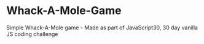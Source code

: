 # Whack-A-Mole-Game
Simple Whack-A-Mole game - Made as part of JavaScript30, 30 day vanilla JS coding challenge 
